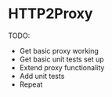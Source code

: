 # HTTP2Proxy

TODO:
* Get basic proxy working
* Get basic unit tests set up
* Extend proxy functionality
* Add unit tests
* Repeat
